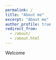 ```yaml
---
permalink: /
title: "About me"
excerpt: "About me"
author_profile: true
redirect_from: 
  - /about/
  - /about.html
---
```


Welcome
